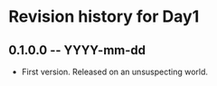 # Revision history for Day1

## 0.1.0.0 -- YYYY-mm-dd

* First version. Released on an unsuspecting world.

